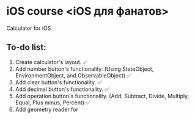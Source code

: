 #  iOS course <iOS для фанатов>
Calculator for iOS

##  To-do list:
1. Create calculator's layout. ✅
2. Add number button's functionality. (Using StateObject, EnvironmentObject, and ObservableObject) ✅
3. Add clear button's functionality. ✅ 
4. Add decimal button's functionality. ✅
5. Add operation button's functionality. (Add, Subtract, Divide, Multiply, Equal, Plus minus, Percent) ✅
6. Add geometry reader for 
